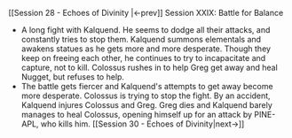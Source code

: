 [[Session 28 - Echoes of Divinity |<-prev]]
Session XXIX:  Battle for Balance
- A long fight with Kalquend. He seems to dodge all their attacks, and constantly tries to stop them. Kalquend summons elementals and awakens statues as he gets more and more desperate. Though they keep on freeing each other, he continues to try to incapacitate and capture, not to kill. Colossus rushes in to help Greg get away and heal Nugget, but refuses to help. 
- The battle gets fiercer and Kalquend's attempts to get away become more desperate. Colossus is trying to stop the fight. By an accident, Kalquend injures Colossus and Greg. Greg dies and Kalquend barely manages to heal Colossus, opening himself up for an attack by PINE-APL, who kills him. 
[[Session 30 - Echoes of Divinity|next->]]